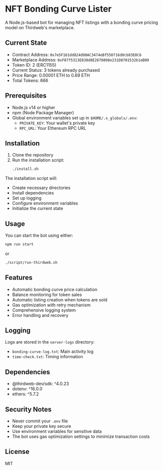 # NFT Bonding Curve Lister

A Node.js-based bot for managing NFT listings with a bonding curve pricing model on Thirdweb's marketplace.

## Current State

- Contract Address: `0x7e5F161dd824d98AC3474eBf550716d0cb83E8C6`
- Marketplace Address: `0xF87f5313E830d8E2670898e231D8701532b1eB09`
- Token ID: 2 (ERC1155)
- Current Status: 3 tokens already purchased
- Price Range: 0.00001 ETH to 0.69 ETH
- Total Tokens: 666

## Prerequisites

- Node.js v14 or higher
- npm (Node Package Manager)
- Global environment variables set up in `$HOME/.x_globals/.env`:
  - `PRIVATE_KEY`: Your wallet's private key
  - `RPC_URL`: Your Ethereum RPC URL

## Installation

1. Clone the repository
2. Run the installation script:
   ```bash
   ./install.sh
   ```

The installation script will:
- Create necessary directories
- Install dependencies
- Set up logging
- Configure environment variables
- Initialize the current state

## Usage

You can start the bot using either:

```bash
npm run start
```

or

```bash
./script/run-thirdweb.sh
```

## Features

- Automatic bonding curve price calculation
- Balance monitoring for token sales
- Automatic listing creation when tokens are sold
- Gas optimization with retry mechanism
- Comprehensive logging system
- Error handling and recovery

## Logging

Logs are stored in the `server-logs` directory:
- `bonding-curve-log.txt`: Main activity log
- `time-check.txt`: Timing information

## Dependencies

- @thirdweb-dev/sdk: ^4.0.23
- dotenv: ^16.0.0
- ethers: ^5.7.2

## Security Notes

- Never commit your `.env` file
- Keep your private key secure
- Use environment variables for sensitive data
- The bot uses gas optimization settings to minimize transaction costs

## License

MIT
